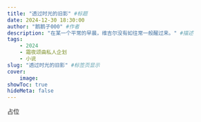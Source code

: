 ```yaml
---
title: "透过时光的旧影" #标题
date: 2024-12-30 18:30:00
author: "鹅鹅子000" #作者
description: "在某一个平常的早晨，维吉尔没有如往常一般醒过来。" #描述
tags: 
    - 2024
    - 霜夜颂曲私人企划
    - 小说
slug: "透过时光的旧影" #标签页显示
cover:
    image: 
showToc: true
hideMeta: false 
---
```


占位
